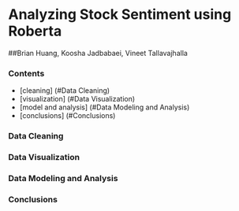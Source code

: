 # Analyzing Stock Sentiment using Roberta

##Brian Huang, Koosha Jadbabaei, Vineet Tallavajhalla

### Contents
- [cleaning] (#Data Cleaning)
- [visualization] (#Data Visualization)
- [model and analysis] (#Data Modeling and Analysis)
- [conclusions] (#Conclusions)

### Data Cleaning

### Data Visualization

### Data Modeling and Analysis 

### Conclusions

